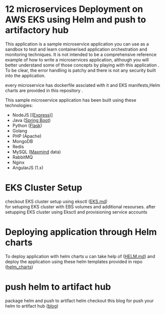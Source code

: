 # 12 microservices Deployment on AWS EKS using Helm and push to artifactory hub

This application  is a sample microservice application you can use as a sandbox to test and learn containerised application orchestration and monitoring techniques. It is not intended to be a comprehensive reference example of how to write a microservices application, although you will better understand some of those concepts by playing with this application . To be clear, the error handling is patchy and there is not any security built into the application.

every microservice has dockerfile assciated with it and EKS manifests,Helm charts are provided in this repository .


This sample microservice application has been built using these technologies:
- NodeJS [([Express](http://expressjs.com/))]
- Java ([Spring Boot](https://spring.io/))
- Python ([Flask](http://flask.pocoo.org))
- Golang
- PHP (Apache)
- MongoDB
- Redis
- MySQL ([Maxmind](http://www.maxmind.com) data)
- RabbitMQ
- Nginx
- AngularJS (1.x)

# EKS Cluster Setup
 checkout EKS cluster setup using eksctl ([EKS.md](https://github.com/deepak4566/12microservices_deployment_inEKS_through_HELM/blob/main/EKS_Setup.md))   
 for setuping EKS cluster with EBS volumes and additional resourses.
 after setupping EKS cluster using Eksctl and provisioning service accounts

# Deploying application through Helm charts
To deploy  application with helm charts u can take help of ([HELM.md](https://github.com/deepak4566/12microservices_deployment_inEKS_through_HELM/blob/main/HELM.md))
and deploy the application using these helm templates  provided in repo ([helm_charts](https://github.com/deepak4566/12microservices_deployment_inEKS_through_HELM/tree/main/HELM/helm))

# push helm to artifact hub
package helm and push to artifact helm 
checkout this blog for push your helm to artifact hub  ([blog]( https://www.devopsschool.com/blog/helm-tutorial-how-to-publish-chart-at-))                                       
